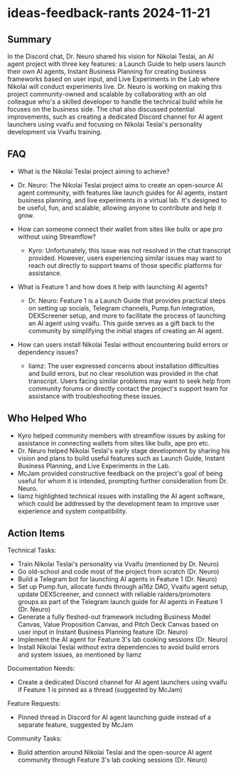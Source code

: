 # ideas-feedback-rants 2024-11-21

## Summary

In the Discord chat, Dr. Neuro shared his vision for Nikolai Teslai, an AI agent project with three key features: a
Launch Guide to help users launch their own AI agents, Instant Business Planning for creating business frameworks based
on user input, and Live Experiments in the Lab where Nikolai will conduct experiments live. Dr. Neuro is working on
making this project community-owned and scalable by collaborating with an old colleague who's a skilled developer to
handle the technical build while he focuses on the business side. The chat also discussed potential improvements, such
as creating a dedicated Discord channel for AI agent launchers using vvaifu and focusing on Nikolai Teslai's personality
development via Vvaifu training.

## FAQ

- What is the Nikolai Teslai project aiming to achieve?
- Dr. Neuro: The Nikolai Teslai project aims to create an open-source AI agent community, with features like launch
  guides for AI agents, instant business planning, and live experiments in a virtual lab. It's designed to be useful,
  fun, and scalable, allowing anyone to contribute and help it grow.

- How can someone connect their wallet from sites like bullx or ape pro without using Streamflow?

    - Kyro: Unfortunately, this issue was not resolved in the chat transcript provided. However, users experiencing
      similar issues may want to reach out directly to support teams of those specific platforms for assistance.

- What is Feature 1 and how does it help with launching AI agents?

    - Dr. Neuro: Feature 1 is a Launch Guide that provides practical steps on setting up socials, Telegram channels,
      Pump.fun integration, DEXScreener setup, and more to facilitate the process of launching an AI agent using vvaifu.
      This guide serves as a gift back to the community by simplifying the initial stages of creating an AI agent.

- How can users install Nikolai Teslai without encountering build errors or dependency issues?
    - liamz: The user expressed concerns about installation difficulties and build errors, but no clear resolution was
      provided in the chat transcript. Users facing similar problems may want to seek help from community forums or
      directly contact the project's support team for assistance with troubleshooting these issues.

## Who Helped Who

- Kyro helped community members with streamflow issues by asking for assistance in connecting wallets from sites like
  bullx, ape pro etc.
- Dr. Neuro helped Nikolai Teslai's early stage development by sharing his vision and plans to build useful features such as Launch Guide, Instant Business Planning, and Live Experiments in the Lab.
- McJam provided constructive feedback on the project's goal of being useful for whom it is intended, prompting further consideration from Dr. Neuro.
- liamz highlighted technical issues with installing the AI agent software, which could be addressed by the development team to improve user experience and system compatibility.

## Action Items

Technical Tasks:

- Train Nikolai Teslai's personality via Vvaifu (mentioned by Dr. Neuro)
- Go old-school and code most of the project from scratch (Dr. Neuro)
- Build a Telegram bot for launching AI agents in Feature 1 (Dr. Neuro)
- Set up Pump.fun, allocate funds through ai16z DAO, Vvaifu agent setup, update DEXScreener, and connect with reliable raiders/promoters groups as part of the Telegram launch guide for AI agents in Feature 1 (Dr. Neuro)
- Generate a fully fleshed-out framework including Business Model Canvas, Value Proposition Canvas, and Pitch Deck Canvas based on user input in Instant Business Planning feature (Dr. Neuro)
- Implement the AI agent for Feature 3's lab cooking sessions (Dr. Neuro)
- Install Nikolai Teslai without extra dependencies to avoid build errors and system issues, as mentioned by liamz

Documentation Needs:

- Create a dedicated Discord channel for AI agent launchers using vvaifu if Feature 1 is pinned as a thread (suggested by McJam)

Feature Requests:

- Pinned thread in Discord for AI agent launching guide instead of a separate feature, suggested by McJam

Community Tasks:

- Build attention around Nikolai Teslai and the open-source AI agent community through Feature 3's lab cooking sessions (Dr. Neuro)
